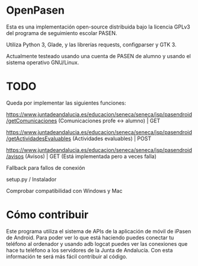 # OpenPasen

Esta es una implementación open-source distribuida bajo la licencia GPLv3 del programa de seguimiento escolar PASEN.

Utiliza Python 3, Glade, y las librerías requests, configparser y GTK 3.

Actualmente testeado usando una cuenta de PASEN de alumno y usando el sistema operativo GNU/Linux.

# TODO

Queda por implementar las siguientes funciones:

https://www.juntadeandalucia.es/educacion/seneca/seneca/jsp/pasendroid/getComunicaciones (Comunicaciones profe <-> alumno) | GET

https://www.juntadeandalucia.es/educacion/seneca/seneca/jsp/pasendroid/getActividadesEvaluables (Actividades evaluables) | POST

https://www.juntadeandalucia.es/educacion/seneca/seneca/jsp/pasendroid/avisos (Avisos) | GET (Está implementada pero a veces falla)

Fallback para fallos de conexión

setup.py / Instalador

Comprobar compatibilidad con Windows y Mac

# Cómo contribuir

Este programa utiliza el sistema de APIs de la aplicación de móvil de iPasen de Android. Para poder ver lo que está haciendo puedes conectar tu teléfono al ordenador y usando adb logcat puedes ver las conexiones que hace tu teléfono a los servidores de la Junta de Andalucía. Con esta información te será más fácil contribuir al código.
